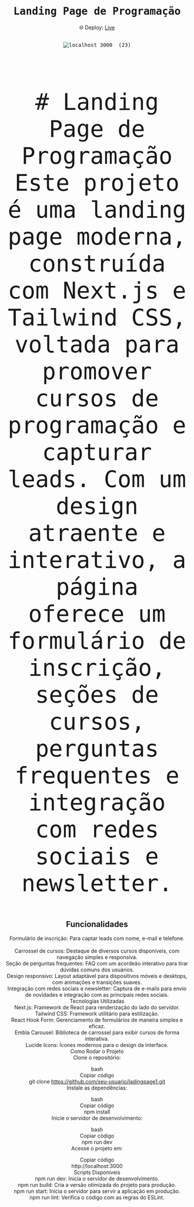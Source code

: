 <div align="center">


  # <samp> Landing Page de Programação <br/>
  🌐 Deploy:  [Live](https://ladingpage-sage.vercel.app)

  <samp> <br/> ![localhost_3000_ (23)](https://github.com/user-attachments/assets/c8b4b5cc-5987-46e5-ab6a-09e1ed1a6553)

  
 <br/> 
 <br/> 

 <p style="font-size: 62px;"> <samp> 
# Landing Page de Programação  <br/> 
Este projeto é uma landing page moderna, construída com Next.js e Tailwind CSS, voltada para promover cursos de programação e capturar leads. Com um design atraente e interativo, a página oferece um formulário de inscrição, seções de cursos, perguntas frequentes e integração com redes sociais e newsletter.  <br/> 
 
## Funcionalidades   <br/> 
Formulário de inscrição: Para captar leads com nome, e-mail e telefone.  <br/>  
Carrossel de cursos: Destaque de diversos cursos disponíveis, com navegação simples e responsiva.  <br/> 
Seção de perguntas frequentes: FAQ com um acordeão interativo para tirar dúvidas comuns dos usuários.  <br/> 
Design responsivo: Layout adaptável para dispositivos móveis e desktops, com animações e transições suaves.  <br/> 
Integração com redes sociais e newsletter: Captura de e-mails para envio de novidades e integração com as principais redes sociais.  <br/> 
Tecnologias Utilizadas  <br/> 
Next.js: Framework de React para renderização do lado do servidor.  <br/> 
Tailwind CSS: Framework utilitário para estilização.  <br/> 
React Hook Form: Gerenciamento de formulários de maneira simples e eficaz. <br/> 
Embla Carousel: Biblioteca de carrossel para exibir cursos de forma interativa. <br/> 
Lucide Icons: Ícones modernos para o design da interface. <br/> 
Como Rodar o Projeto <br/> 
Clone o repositório: <br/> 

bash <br/> 
Copiar código <br/> 
git clone https://github.com/seu-usuario/ladingpage1.git <br/> 
Instale as dependências: <br/> 

bash <br/> 
Copiar código <br/> 
npm install <br/> 
Inicie o servidor de desenvolvimento: <br/> 

bash <br/> 
Copiar código <br/> 
npm run dev <br/> 
Acesse o projeto em: <br/> 

Copiar código <br/> 
http://localhost:3000 <br/> 
Scripts Disponíveis <br/> 
npm run dev: Inicia o servidor de desenvolvimento. <br/> 
npm run build: Cria a versão otimizada do projeto para produção. <br/> 
npm run start: Inicia o servidor para servir a aplicação em produção. <br/> 
npm run lint: Verifica o código com as regras do ESLint. <br/> 

<br/>

 <p/>
<div/>
